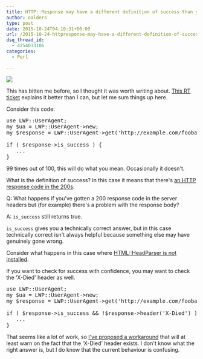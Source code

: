 ```yaml
---
title: HTTP::Response may have a different definition of success than you do
author: oalders
type: post
date: 2015-10-24T04:10:31+00:00
url: /2015-10-24-httpresponse-may-have-a-different-definition-of-success-than-you-do
dsq_thread_id:
  - 4254033106
categories:
  - Perl

---
```

![][1]

This has bitten me before, so I thought it was worth writing about.  [This RT ticket](https://rt.cpan.org/Ticket/Display.html?id=101990) explains it better than I can, but let me sum things up here.

Consider this code:

<pre>use LWP::UserAgent;
my $ua = LWP::UserAgent->new;
my $response = LWP::UserAgent->get('http://example.com/foobar');

if ( $response->is_success ) {
   ...
}
</pre>

99 times out of 100, this will do what you mean. Occasionally it doesn't. 

What is the definition of success? In this case it means that there's [an HTTP response code in the 200s](https://metacpan.org/source/ETHER/HTTP-Message-6.11/lib/HTTP/Status.pm#L108). 

Q: What happens if you've gotten a 200 response code in the server headers but (for example) there's a problem with the response body? 

A: `is_success` still returns true. 

`is_success` gives you a technically correct answer, but in this case technically correct isn't always helpful because something else may have genuinely gone wrong.

Consider what happens in this case where [HTML::HeadParser is not installed](http://stackoverflow.com/questions/11169033/no-content-from-lwp-request).

If you want to check for success with confidence, you may want to check the &#8216;X-Died' header as well.

<pre>use LWP::UserAgent;
my $ua = LWP::UserAgent->new;
my $response = LWP::UserAgent->get('http://example.com/foobar');

if ( $response->is_success && !$response->header('X-Died') ) {
   ...
}
</pre>

That seems like a lot of work, so [I've proposed a workaround](https://github.com/libwww-perl/http-message/pull/25/files) that will at least warn on the fact that the &#8216;X-Died' header exists. I don't know what the right answer is, but I do know that the current behaviour is confusing.

 [1]: http://e.lvme.me/mds82td.jpg
